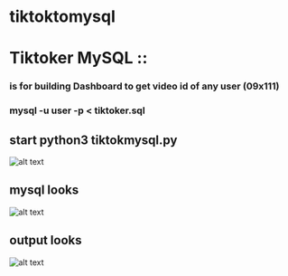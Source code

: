 # tiktoktomysql
# Tiktoker MySQL :: 
### is for building Dashboard to get video id of any user (09x111)
### mysql -u user -p < tiktoker.sql
## start python3 tiktokmysql.py
![alt text](https://imgur.com/CAxXazb.png)
## mysql looks
![alt text](https://imgur.com/nCLeABu.png)
## output looks
![alt text](https://imgur.com/FJm9a5i.png)
